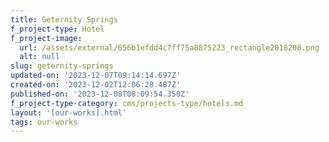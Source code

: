 ```yaml
---
title: Geternity Springs
f_project-type: Hotel
f_project-image:
  url: /assets/external/656b1efdd4c7ff75a8875223_rectangle2018208.png
  alt: null
slug: geternity-springs
updated-on: '2023-12-07T09:14:14.697Z'
created-on: '2023-12-02T12:06:28.487Z'
published-on: '2023-12-08T08:09:54.350Z'
f_project-type-category: cms/projects-type/hotels.md
layout: '[our-works].html'
tags: our-works
---
```



